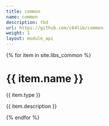 ```yaml
---
title: common
name: common
description: tbd
url: https://github.com/c64lib/common
weight: 1
layout: module_api
---
```


{% for item in site.libs_common %}

# {{ item.name }} 
{{ item.type }} 

{{ item.description }}

{% endfor %}
